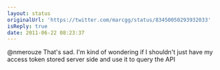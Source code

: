 ```yaml
---
layout: status
originalUrl: 'https://twitter.com/marcgg/status/83450050293932033'
isReply: true
date: 2011-06-22 08:23:37
---
```


@nmerouze That's sad. I'm kind of wondering if I shouldn't just have my access token stored server side and use it to query the API
